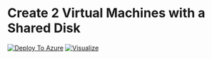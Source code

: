 # Create 2 Virtual Machines with a Shared Disk

[![Deploy To Azure](http://azuredeploy.net/deploybutton.png)](https://portal.azure.com/#create/Microsoft.Template/uri/https%3A%2F%2Fraw.githubusercontent.com%2FMattHansen0%2Fazure-2vm-shared-disk%2Fmaster%2FARM%2azuredeploy.json)  [![Visualize](http://armviz.io/visualizebutton.png)](http://armviz.io/#/?load=https%3A%2F%2Fraw.githubusercontent.com%2FMattHansen0%2Fazure-2vm-shared-disk%2Fmaster%2FARM%2Fazuredeploy.json)